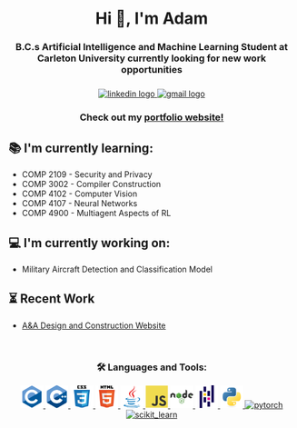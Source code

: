 <h1 align="center">Hi 👋, I'm Adam</h1>
<h3 align="center">B.C.s Artificial Intelligence and Machine Learning Student at Carleton University currently looking for new work opportunities</h3>


<div align="center" style="padding-top: 8px">
  <a href="https://linkedin.com/in/adamdavid54">
    <img src="https://img.shields.io/static/v1?message=LinkedIn&logo=linkedin&label=&color=0077B5&logoColor=white&labelColor=&style=for-the-badge" height="25" alt="linkedin logo"  />
  </a>
  <a href="mailto: adxmdavid@gmail.com">
    <img src="https://img.shields.io/static/v1?message=Gmail&logo=gmail&label=&color=D14836&logoColor=white&labelColor=&style=for-the-badge" height="25" alt="gmail logo"  />
  </a>
</div>

<h3 align="center">Check out my <a href="https://adamdavid.dev">portfolio website!</a></h3>


<h2>📚 I'm currently learning:</h2>   

- COMP 2109 - Security and Privacy
- COMP 3002 - Compiler Construction
- COMP 4102 - Computer Vision
- COMP 4107 - Neural Networks
- COMP 4900 - Multiagent Aspects of RL

<h2>💻 I'm currently working on:</h2>

- Military Aircraft Detection and Classification Model

<!-- - RL Seeker Agent build to play Hide and Seek in Unreal Engine 5.4.4 Environment -->
  

<!-- - [My Portfolio Website](https://adamdavid.dev) -->

<h2>⏳ Recent Work </h2>

- [A&A Design and Construction Website](https://aadescon.ca)
  
<br>
<h3 align="center">🛠️ Languages and Tools:</h3>
<p align="center"> <a href="https://www.cprogramming.com/" target="_blank" rel="noreferrer"> <img src="https://raw.githubusercontent.com/devicons/devicon/master/icons/c/c-original.svg" alt="c" width="40" height="40"/> </a> <a href="https://www.w3schools.com/cpp/" target="_blank" rel="noreferrer"> <img src="https://raw.githubusercontent.com/devicons/devicon/master/icons/cplusplus/cplusplus-original.svg" alt="cplusplus" width="40" height="40"/> </a> <a href="https://www.w3schools.com/css/" target="_blank" rel="noreferrer"> <img src="https://raw.githubusercontent.com/devicons/devicon/master/icons/css3/css3-original-wordmark.svg" alt="css3" width="40" height="40"/> </a> <a href="https://www.w3.org/html/" target="_blank" rel="noreferrer"> <img src="https://raw.githubusercontent.com/devicons/devicon/master/icons/html5/html5-original-wordmark.svg" alt="html5" width="40" height="40"/> </a> <a href="https://www.java.com" target="_blank" rel="noreferrer"> <img src="https://raw.githubusercontent.com/devicons/devicon/master/icons/java/java-original.svg" alt="java" width="40" height="40"/> </a> <a href="https://developer.mozilla.org/en-US/docs/Web/JavaScript" target="_blank" rel="noreferrer"> <img src="https://raw.githubusercontent.com/devicons/devicon/master/icons/javascript/javascript-original.svg" alt="javascript" width="40" height="40"/> </a> <a href="https://nodejs.org" target="_blank" rel="noreferrer"> <img src="https://raw.githubusercontent.com/devicons/devicon/master/icons/nodejs/nodejs-original-wordmark.svg" alt="nodejs" width="40" height="40"/> </a> <a href="https://pandas.pydata.org/" target="_blank" rel="noreferrer"> <img src="https://raw.githubusercontent.com/devicons/devicon/2ae2a900d2f041da66e950e4d48052658d850630/icons/pandas/pandas-original.svg" alt="pandas" width="40" height="40"/> </a> <a href="https://www.python.org" target="_blank" rel="noreferrer"> <img src="https://raw.githubusercontent.com/devicons/devicon/master/icons/python/python-original.svg" alt="python" width="40" height="40"/> </a> <a href="https://pytorch.org/" target="_blank" rel="noreferrer"> <img src="https://www.vectorlogo.zone/logos/pytorch/pytorch-icon.svg" alt="pytorch" width="40" height="40"/> </a> <a href="https://scikit-learn.org/" target="_blank" rel="noreferrer"> <img src="https://upload.wikimedia.org/wikipedia/commons/0/05/Scikit_learn_logo_small.svg" alt="scikit_learn" width="40" height="40"/> </a> </p>

<br>
<!-- <div align="center">
  <img src="https://streak-stats.demolab.com?user=adxmd&locale=en&mode=daily&theme=dark&hide_border=false&border_radius=5&order=3" height="220" alt="streak graph"  />
</div> -->

<!-- <p><img align="left" src="https://github-readme-stats.vercel.app/api/top-langs?username=adxmd&show_icons=true&locale=en&layout=compact" alt="adxmd" /></p> -->

<!-- <p>&nbsp;<img align="center" src="https://github-readme-stats.vercel.app/api?username=adxmd&show_icons=true&locale=en" alt="adxmd" /></p> -->

<!--
**adxmd/adxmd** is a ✨ _special_ ✨ repository because its `README.md` (this file) appears on your GitHub profile.

Here are some ideas to get you started:

- 🔭 I’m currently working on ...
- 🌱 I’m currently learning ...
- 👯 I’m looking to collaborate on ...
- 🤔 I’m looking for help with ...
- 💬 Ask me about ...
- 📫 How to reach me: ...
- 😄 Pronouns: ...
- ⚡ Fun fact: ...
-->
